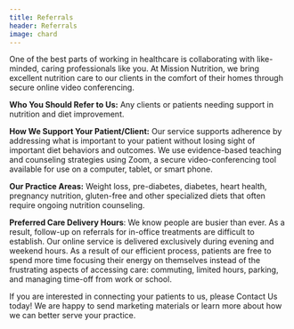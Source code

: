 ```yaml
---
title: Referrals
header: Referrals
image: chard
---
```


One of the best parts of working in healthcare is collaborating with like-minded, caring professionals like you. At Mission Nutrition, we bring excellent nutrition care to our clients in the comfort of their homes through secure online video conferencing. 

<strong>Who You Should Refer to Us:</strong> Any clients or patients needing support in nutrition and diet improvement.

<strong>How We Support Your Patient/Client:</strong> Our service supports adherence by addressing what is important to your patient without losing sight of important diet behaviors and outcomes. We use evidence-based teaching and counseling strategies using Zoom, a secure video-conferencing tool available for use on a computer, tablet, or smart phone.

<strong>Our Practice Areas:</strong> Weight loss, pre-diabetes, diabetes, heart health, pregnancy nutrition, gluten-free and other specialized diets that often require ongoing nutrition counseling.

<strong>Preferred Care Delivery Hours</strong>: We know people are busier than ever. As a result, follow-up on referrals for in-office treatments are difficult to establish. Our online service is delivered exclusively during evening and weekend hours. As a result of our efficient process, patients are free to spend more time focusing their energy on themselves instead of the frustrating aspects of accessing care: commuting, limited hours, parking, and managing time-off from work or school.

If you are interested in connecting your patients to us, please Contact Us today! We are happy to send marketing materials or learn more about how we can better serve your practice. 
